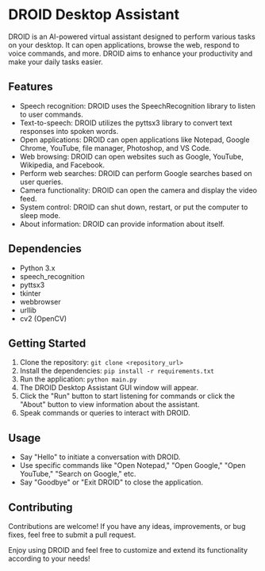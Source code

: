 # DROID Desktop Assistant

DROID is an AI-powered virtual assistant designed to perform various tasks on your desktop. It can open applications, browse the web, respond to voice commands, and more. DROID aims to enhance your productivity and make your daily tasks easier.

## Features

- Speech recognition: DROID uses the SpeechRecognition library to listen to user commands.
- Text-to-speech: DROID utilizes the pyttsx3 library to convert text responses into spoken words.
- Open applications: DROID can open applications like Notepad, Google Chrome, YouTube, file manager,    Photoshop, and VS Code.
- Web browsing: DROID can open websites such as Google, YouTube, Wikipedia, and Facebook.
- Perform web searches: DROID can perform Google searches based on user queries.
- Camera functionality: DROID can open the camera and display the video feed.
- System control: DROID can shut down, restart, or put the computer to sleep mode.
- About information: DROID can provide information about itself.

## Dependencies

- Python 3.x
- speech_recognition
- pyttsx3
- tkinter
- webbrowser
- urllib
- cv2 (OpenCV)

## Getting Started

1. Clone the repository: `git clone <repository_url>`
2. Install the dependencies: `pip install -r requirements.txt`
3. Run the application: `python main.py`
4. The DROID Desktop Assistant GUI window will appear.
5. Click the "Run" button to start listening for commands or click the "About" button to view information about the assistant.
6. Speak commands or queries to interact with DROID.

## Usage

- Say "Hello" to initiate a conversation with DROID.
- Use specific commands like "Open Notepad," "Open Google," "Open YouTube," "Search on Google," etc.
- Say "Goodbye" or "Exit DROID" to close the application.

## Contributing

Contributions are welcome! If you have any ideas, improvements, or bug fixes, feel free to submit a pull request.


Enjoy using DROID and feel free to customize and extend its functionality according to your needs!

